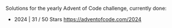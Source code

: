 Solutions for the yearly Advent of Code challenge, currently done:
- 2024 | 31 / 50 Stars
  https://adventofcode.com/2024
